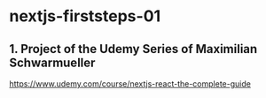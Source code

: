 # nextjs-firststeps-01

## 1. Project of the Udemy Series of Maximilian Schwarmueller
https://www.udemy.com/course/nextjs-react-the-complete-guide


